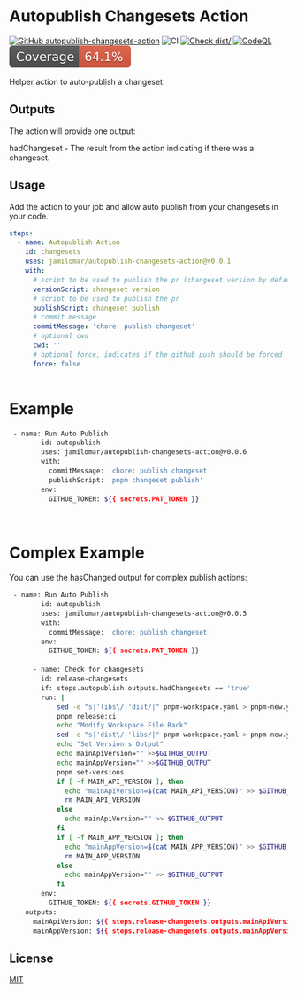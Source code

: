 # Autopublish Changesets Action

[![GitHub autopublish-changesets-action](https://github.com/jamilomar/autopublish-changesets-action/actions/workflows/linter.yml/badge.svg)](https://github.com/autopublish-changesets-action/autopublish-changesets-action)
![CI](https://github.com/jamilomar/autopublish-changesets-action/actions/workflows/ci.yml/badge.svg)
[![Check dist/](https://github.com/jamilomar/autopublish-changesets-action/actions/workflows/check-dist.yml/badge.svg)](https://github.com/jamilomar/autopublish-changesets-action/actions/workflows/check-dist.yml)
[![CodeQL](https://github.com/jamilomar/autopublish-changesets-action/actions/workflows/codeql-analysis.yml/badge.svg)](https://github.com/jamilomar/autopublish-changesets-action/actions/workflows/codeql-analysis.yml)
[![Coverage](./badges/coverage.svg)](./badges/coverage.svg)

Helper action to auto-publish a changeset.


## Outputs
The action will provide one output:

hadChangeset - The result from the action indicating if there was a changeset.

## Usage
Add the action to your job and allow auto publish from your changesets in your code.
```yaml
steps:
  - name: Autopublish Action
    id: changesets
    uses: jamilomar/autopublish-changesets-action@v0.0.1
    with:
      # script to be used to publish the pr (changeset version by default)
      versionScript: changeset version
      # script to be used to publish the pr 
      publishScript: changeset publish
      # commit message
      commitMessage: 'chore: publish changeset'
      # optional cwd 
      cwd: ''
      # optional force, indicates if the github push should be forced
      force: false
          
```


# Example



```sh
 - name: Run Auto Publish
        id: autopublish
        uses: jamilomar/autopublish-changesets-action@v0.0.6
        with:
          commitMessage: 'chore: publish changeset'
          publishScript: 'pnpm changeset publish'            
        env:
          GITHUB_TOKEN: ${{ secrets.PAT_TOKEN }}

   

```

# Complex Example

You can use the hasChanged output for complex publish actions:

```sh
 - name: Run Auto Publish
        id: autopublish
        uses: jamilomar/autopublish-changesets-action@v0.0.5
        with:
          commitMessage: 'chore: publish changeset'            
        env:
          GITHUB_TOKEN: ${{ secrets.PAT_TOKEN }}

      - name: Check for changesets
        id: release-changesets
        if: steps.autopublish.outputs.hadChangesets == 'true'
        run: |
            sed -e "s|'libs\/|'dist/|" pnpm-workspace.yaml > pnpm-new.yaml && mv pnpm-new.yaml pnpm-workspace.yaml
            pnpm release:ci
            echo "Modify Workspace File Back"
            sed -e "s|'dist\/|'libs/|" pnpm-workspace.yaml > pnpm-new.yaml && mv pnpm-new.yaml pnpm-workspace.yaml
            echo "Set Version's Output"
            echo mainApiVersion="" >>$GITHUB_OUTPUT
            echo mainAppVersion="" >>$GITHUB_OUTPUT
            pnpm set-versions
            if [ -f MAIN_API_VERSION ]; then
              echo "mainApiVersion=$(cat MAIN_API_VERSION)" >> $GITHUB_OUTPUT
              rm MAIN_API_VERSION
            else
              echo mainApiVersion="" >> $GITHUB_OUTPUT
            fi
            if [ -f MAIN_APP_VERSION ]; then
              echo "mainAppVersion=$(cat MAIN_APP_VERSION)" >> $GITHUB_OUTPUT
              rm MAIN_APP_VERSION
            else
              echo mainAppVersion="" >> $GITHUB_OUTPUT
            fi
        env:
          GITHUB_TOKEN: ${{ secrets.GITHUB_TOKEN }}
    outputs:
      mainApiVersion: ${{ steps.release-changesets.outputs.mainApiVersion }}
      mainAppVersion: ${{ steps.release-changesets.outputs.mainAppVersion }}

```
## License

[MIT](./LICENSE)